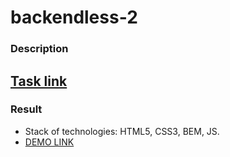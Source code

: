 # backendless-2
### Description
[Task link](https://docs.google.com/document/d/1g_fGkWP0AdeR1YzX_8d_dsb6aWh7rHcXKJNY92_RAoU/edit#)
---
### Result
- Stack of technologies: HTML5, CSS3, BEM, JS.
- [DEMO LINK](https://dmitry-puhliakov.github.io/backendless-2/)
